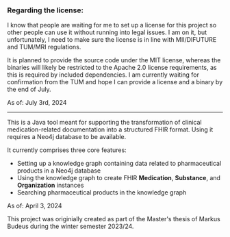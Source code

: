 ### Regarding the license:
I know that people are waiting for me to set up a license for this project so other people can
use it without running into legal issues. I am on it, but unfortunately, I need to make sure the license
is in line with MII/DIFUTURE and TUM/MRI regulations.

It is planned to provide the source code under the MIT license, whereas the binaries will likely be restricted to the Apache 2.0 license requirements, as this is required by included dependencies.
I am currently waiting for confirmation from the TUM and hope I can provide a license and a binary by the end of July.

As of: July 3rd, 2024

---

This is a Java tool meant for supporting the transformation of clinical medication-related documentation
into a structured FHIR format. Using it requires a Neo4j database to be available.

It currently comprises three core features:
- Setting up a knowledge graph containing data related to pharmaceutical products in a Neo4j database
- Using the knowledge graph to create FHIR **Medication**, **Substance**, and **Organization** instances
- Searching pharmaceutical products in the knowledge graph

As of: April 3, 2024

This project was originially created as part of the Master's thesis of Markus Budeus during the winter semester 2023/24.
